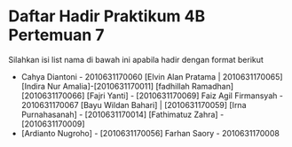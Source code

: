 # Daftar Hadir Praktikum 4B Pertemuan 7
Silahkan isi list nama di bawah ini apabila hadir dengan format berikut

- Cahya Diantoni - 2010631170060
[Elvin Alan Pratama | 2010631170065]
[Indira Nur Amalia]-[2010631170011]
[fadhillah Ramadhan][2010631170066]
[Fajri Yanti] -  [2010631170069]
Faiz Agil Firmansyah - 2010631170067
[Bayu Wildan Bahari] | [2010631170059]
[Irna Purnahasanah] - [2010631170014]
[Fathimatuz Zahra] - [2010631170009]
- [Ardianto Nugroho] - [2010631170056]
Farhan Saory - 2010631170008
